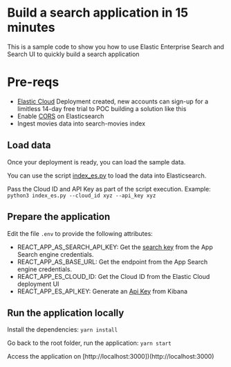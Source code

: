 # Build a search application in 15 minutes 

This is a sample code to show you how to use Elastic Enterprise Search and Search UI to quickly build a search application

# Pre-reqs

- [Elastic Cloud](https://cloud.elastic.co/) Deployment created, new accounts can sign-up for a limitless 14-day free trial to POC building a solution like this
- Enable [CORS](https://docs.elastic.co/search-ui/tutorials/elasticsearch#enabling-cors) on Elasticsearch
- Ingest movies data into search-movies index

## Load data

Once your deployment is ready, you can load the sample data. 

You can use the script [index_es.py](index_es.py) to load the data into Elasticsearch.

Pass the Cloud ID and API Key as part of the script execution. Example: `python3 index_es.py --cloud_id xyz --api_key xyz`

## Prepare the application

Edit the file `.env` to provide the following attributes: 

- REACT_APP_AS_SEARCH_API_KEY: Get the [search key](https://www.elastic.co/guide/en/app-search/current/search-guide.html) from the App Search engine credentials.
- REACT_APP_AS_BASE_URL: Get the endpoint from the App Search engine credentials.
- REACT_APP_ES_CLOUD_ID: Get the Cloud ID from the Elastic Cloud deployment UI
- REACT_APP_ES_API_KEY: Generate an [Api Key](https://www.elastic.co/guide/en/kibana/master/api-keys.html) from Kibana



## Run the application locally

Install the dependencies: `yarn install`

Go back to the root folder, run the application: `yarn start`

Access the application on [http://localhost:3000])(http://localhost:3000)
